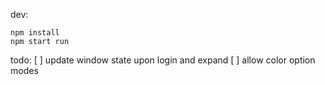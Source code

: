 
dev:
```
npm install
npm start run
```

todo:
[ ] update window state upon login and expand
[ ] allow color option modes

